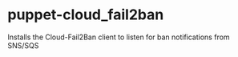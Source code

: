 # puppet-cloud_fail2ban
Installs the Cloud-Fail2Ban client to listen for ban notifications from SNS/SQS

